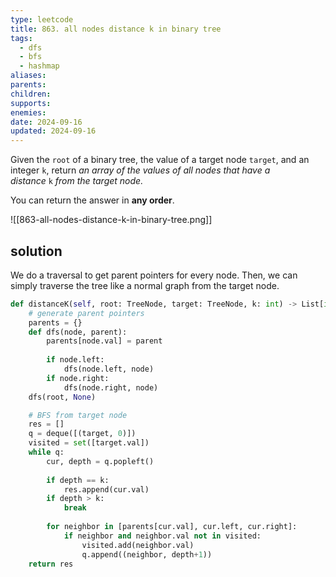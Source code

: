 ```yaml
---
type: leetcode
title: 863. all nodes distance k in binary tree
tags:
  - dfs
  - bfs
  - hashmap
aliases: 
parents: 
children: 
supports: 
enemies: 
date: 2024-09-16
updated: 2024-09-16
---
```


Given the `root` of a binary tree, the value of a target node `target`, and an integer `k`, return _an array of the values of all nodes that have a distance_ `k` _from the target node._

You can return the answer in **any order**.

![[863-all-nodes-distance-k-in-binary-tree.png]]

## solution

We do a traversal to get parent pointers for every node. Then, we can simply traverse the tree like a normal graph from the target node.

```python
def distanceK(self, root: TreeNode, target: TreeNode, k: int) -> List[int]:
	# generate parent pointers
	parents = {}
	def dfs(node, parent):
		parents[node.val] = parent
	  
		if node.left:
			dfs(node.left, node)
		if node.right:
			dfs(node.right, node)
	dfs(root, None)

	# BFS from target node
	res = []
	q = deque([(target, 0)])
	visited = set([target.val])
	while q:
		cur, depth = q.popleft()
	  
		if depth == k:
			res.append(cur.val)
		if depth > k:
			break
	  
		for neighbor in [parents[cur.val], cur.left, cur.right]:
			if neighbor and neighbor.val not in visited:
				visited.add(neighbor.val)
				q.append((neighbor, depth+1))
	return res
```
